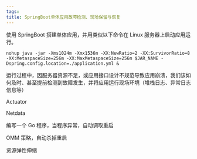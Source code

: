 ```yaml
---
tags: 
title: SpringBoot单体应用故障检测、现场保留与恢复
---
```


使用 SpringBoot 搭建单体应用，并用类似以下命令在 Linux 服务器上启动应用运行。

```
nohup java -jar -Xms1024m -Xmx1536m -XX:NewRatio=2 -XX:SurvivorRatio=8 -XX:MetaspaceSize=256m -XX:MaxMetaspaceSize=256m $JAR_NAME -Dspring.config.location=./application.yml &
```

运行过程中，因服务器资源不足，或应用接口设计不规范导致应用崩溃，我们该如何及时、甚至提前检测到故障发生，并将应用运行现场环境（堆栈日志、异常日志信息等）

<!--more-->

Actuator

Netdata

编写一个 Go 程序，当程序异常，自动调取重启

OMM 策略，自动杀掉重启

资源弹性伸缩
